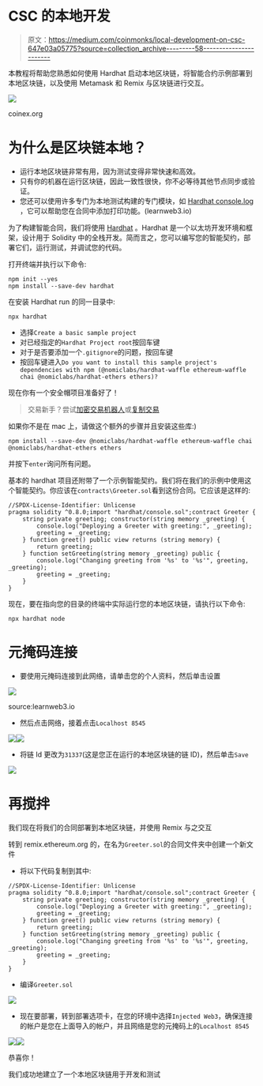 # CSC 的本地开发

> 原文：<https://medium.com/coinmonks/local-development-on-csc-647e03a05775?source=collection_archive---------58----------------------->

本教程将帮助您熟悉如何使用 Hardhat 启动本地区块链，将智能合约示例部署到本地区块链，以及使用 Metamask 和 Remix 与区块链进行交互。

![](img/ad5f5886c590e06e022a359764163a8c.png)

coinex.org

# 为什么是区块链本地？

*   运行本地区块链非常有用，因为测试变得非常快速和高效。
*   只有你的机器在运行区块链，因此一致性很快，你不必等待其他节点同步或验证。
*   您还可以使用许多专门为本地测试构建的专门模块，如 [Hardhat console.log](https://hardhat.org/tutorial/debugging-with-hardhat-network.html) ，它可以帮助您在合同中添加打印功能。(learnweb3.io)

为了构建智能合同，我们将使用 [Hardhat](https://hardhat.org/) 。Hardhat 是一个以太坊开发环境和框架，设计用于 Solidity 中的全栈开发。简而言之，您可以编写您的智能契约，部署它们，运行测试，并调试您的代码。

打开终端并执行以下命令:

```
npm init --yes
npm install --save-dev hardhat
```

在安装 Hardhat run 的同一目录中:

```
npx hardhat
```

*   选择`Create a basic sample project`
*   对已经指定的`Hardhat Project root`按回车键
*   对于是否要添加一个`.gitignore`的问题，按回车键
*   按回车键进入`Do you want to install this sample project's dependencies with npm (@nomiclabs/hardhat-waffle ethereum-waffle chai @nomiclabs/hardhat-ethers ethers)?`

现在你有一个安全帽项目准备好了！

> 交易新手？尝试[加密交易机器人](/coinmonks/crypto-trading-bot-c2ffce8acb2a)或[复制交易](/coinmonks/top-10-crypto-copy-trading-platforms-for-beginners-d0c37c7d698c)

如果你不是在 mac 上，请做这个额外的步骤并且安装这些库:)

```
npm install --save-dev @nomiclabs/hardhat-waffle ethereum-waffle chai @nomiclabs/hardhat-ethers ethers
```

并按下`enter`询问所有问题。

基本的 hardhat 项目还附带了一个示例智能契约。我们将在我们的示例中使用这个智能契约。你应该在`contracts\Greeter.sol`看到这份合同。它应该是这样的:

```
//SPDX-License-Identifier: Unlicense
pragma solidity ^0.8.0;import "hardhat/console.sol";contract Greeter {
    string private greeting; constructor(string memory _greeting) {
        console.log("Deploying a Greeter with greeting:", _greeting);
        greeting = _greeting;
    } function greet() public view returns (string memory) {
        return greeting;
    } function setGreeting(string memory _greeting) public {
        console.log("Changing greeting from '%s' to '%s'", greeting, _greeting);
        greeting = _greeting;
    }
}
```

现在，要在指向您的目录的终端中实际运行您的本地区块链，请执行以下命令:

```
npx hardhat node
```

# 元掩码连接

*   要使用元掩码连接到此网络，请单击您的个人资料，然后单击设置

![](img/54bdadf6c34859c956b1967e6b0b1d82.png)

source:learnweb3.io

*   然后点击网络，接着点击`Localhost 8545`

![](img/aa8352b1e81676a0348a8ea9368721f2.png)![](img/49959c66e55dcb1d3c34b77639647a8a.png)

*   将链 Id 更改为`31337`(这是您正在运行的本地区块链的链 ID)，然后单击`Save`

![](img/4cfdecf0baafd3b45111cea774b73e8c.png)

# 再搅拌

我们现在将我们的合同部署到本地区块链，并使用 Remix 与之交互

转到 remix.ethereum.org 的，在名为`Greeter.sol`的合同文件夹中创建一个新文件

*   将以下代码复制到其中:

```
//SPDX-License-Identifier: Unlicense
pragma solidity ^0.8.0;import "hardhat/console.sol";contract Greeter {
    string private greeting; constructor(string memory _greeting) {
        console.log("Deploying a Greeter with greeting:", _greeting);
        greeting = _greeting;
    } function greet() public view returns (string memory) {
        return greeting;
    } function setGreeting(string memory _greeting) public {
        console.log("Changing greeting from '%s' to '%s'", greeting, _greeting);
        greeting = _greeting;
    }
}
```

*   编译`Greeter.sol`

![](img/af7f62f743bbb00a669616f865c54df5.png)

*   现在要部署，转到部署选项卡，在您的环境中选择`Injected Web3`，确保连接的帐户是您在上面导入的帐户，并且网络是您的元掩码上的`Localhost 8545`

![](img/6a748945e363097e7bf8ac624bd98626.png)![](img/dccb3c5e87bec6517b14661d323e1d1b.png)

恭喜你！

我们成功地建立了一个本地区块链用于开发和测试